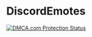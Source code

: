 # DiscordEmotes

<a href="//www.dmca.com/Protection/Status.aspx?ID=d7d09d98-7fc0-4977-8827-dee640fc84e7" title="DMCA.com Protection Status" class="dmca-badge"> <img src ="https://images.dmca.com/Badges/dmca-badge-w100-5x1-02.png?ID=d7d09d98-7fc0-4977-8827-dee640fc84e7"  alt="DMCA.com Protection Status" /></a>  <script src="https://images.dmca.com/Badges/DMCABadgeHelper.min.js"> </script>
